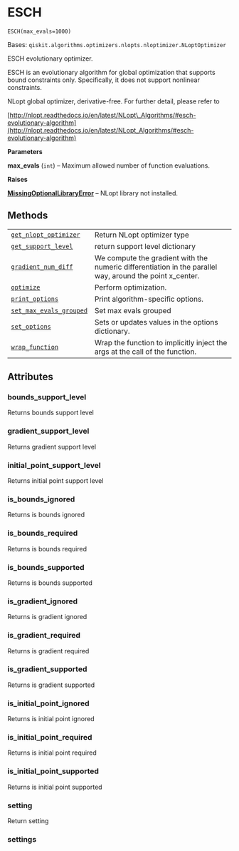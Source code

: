 # ESCH

`ESCH(max_evals=1000)`

Bases: `qiskit.algorithms.optimizers.nlopts.nloptimizer.NLoptOptimizer`

ESCH evolutionary optimizer.

ESCH is an evolutionary algorithm for global optimization that supports bound constraints only. Specifically, it does not support nonlinear constraints.

NLopt global optimizer, derivative-free. For further detail, please refer to

[http://nlopt.readthedocs.io/en/latest/NLopt\_Algorithms/#esch-evolutionary-algorithm](http://nlopt.readthedocs.io/en/latest/NLopt_Algorithms/#esch-evolutionary-algorithm)

**Parameters**

**max\_evals** (`int`) – Maximum allowed number of function evaluations.

**Raises**

[**MissingOptionalLibraryError**](qiskit.aqua.MissingOptionalLibraryError#qiskit.aqua.MissingOptionalLibraryError "qiskit.aqua.MissingOptionalLibraryError") – NLopt library not installed.

## Methods

|                                                                                                                                                                                                      |                                                                                                           |
| ---------------------------------------------------------------------------------------------------------------------------------------------------------------------------------------------------- | --------------------------------------------------------------------------------------------------------- |
| [`get_nlopt_optimizer`](qiskit.algorithms.optimizers.ESCH.get_nlopt_optimizer#qiskit.algorithms.optimizers.ESCH.get_nlopt_optimizer "qiskit.algorithms.optimizers.ESCH.get_nlopt_optimizer")         | Return NLopt optimizer type                                                                               |
| [`get_support_level`](qiskit.algorithms.optimizers.ESCH.get_support_level#qiskit.algorithms.optimizers.ESCH.get_support_level "qiskit.algorithms.optimizers.ESCH.get_support_level")                 | return support level dictionary                                                                           |
| [`gradient_num_diff`](qiskit.algorithms.optimizers.ESCH.gradient_num_diff#qiskit.algorithms.optimizers.ESCH.gradient_num_diff "qiskit.algorithms.optimizers.ESCH.gradient_num_diff")                 | We compute the gradient with the numeric differentiation in the parallel way, around the point x\_center. |
| [`optimize`](qiskit.algorithms.optimizers.ESCH.optimize#qiskit.algorithms.optimizers.ESCH.optimize "qiskit.algorithms.optimizers.ESCH.optimize")                                                     | Perform optimization.                                                                                     |
| [`print_options`](qiskit.algorithms.optimizers.ESCH.print_options#qiskit.algorithms.optimizers.ESCH.print_options "qiskit.algorithms.optimizers.ESCH.print_options")                                 | Print algorithm-specific options.                                                                         |
| [`set_max_evals_grouped`](qiskit.algorithms.optimizers.ESCH.set_max_evals_grouped#qiskit.algorithms.optimizers.ESCH.set_max_evals_grouped "qiskit.algorithms.optimizers.ESCH.set_max_evals_grouped") | Set max evals grouped                                                                                     |
| [`set_options`](qiskit.algorithms.optimizers.ESCH.set_options#qiskit.algorithms.optimizers.ESCH.set_options "qiskit.algorithms.optimizers.ESCH.set_options")                                         | Sets or updates values in the options dictionary.                                                         |
| [`wrap_function`](qiskit.algorithms.optimizers.ESCH.wrap_function#qiskit.algorithms.optimizers.ESCH.wrap_function "qiskit.algorithms.optimizers.ESCH.wrap_function")                                 | Wrap the function to implicitly inject the args at the call of the function.                              |

## Attributes

### bounds\_support\_level

Returns bounds support level

### gradient\_support\_level

Returns gradient support level

### initial\_point\_support\_level

Returns initial point support level

### is\_bounds\_ignored

Returns is bounds ignored

### is\_bounds\_required

Returns is bounds required

### is\_bounds\_supported

Returns is bounds supported

### is\_gradient\_ignored

Returns is gradient ignored

### is\_gradient\_required

Returns is gradient required

### is\_gradient\_supported

Returns is gradient supported

### is\_initial\_point\_ignored

Returns is initial point ignored

### is\_initial\_point\_required

Returns is initial point required

### is\_initial\_point\_supported

Returns is initial point supported

### setting

Return setting

### settings
